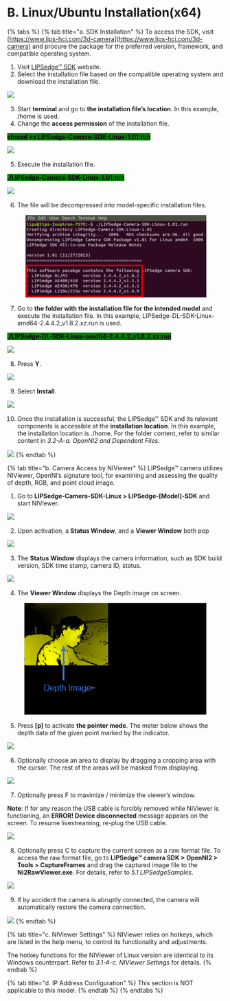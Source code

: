 # B. Linux/Ubuntu Installation(x64)

{% tabs %}
{% tab title="a. SDK Installation" %}
To access the SDK, visit [https://www.lips-hci.com/3d-camera](https://www.lips-hci.com/3d-camera) and procure the package for the preferred version, framework, and compatible operating system.

1. Visit [LIPSedge™ SDK](https://www.lips-hci.com/developer-documentation) website.
2. Select the installation file based on the compatible operating system and download the installation file.

![](<../../.gitbook/assets/global\_camera/LinuxUbuntu Installation/0 (3).png>)

3. Start **terminal** and go to **the installation file’s location**. In this example, /home is used.
4. Change the **access permission** of the installation file.

<mark style="background-color:green;">**chmod +x LIPSedge-Camera-SDK-Linux-1.01.run**</mark>

![](<../../.gitbook/assets/global\_camera/LinuxUbuntu Installation/1 (1).png>)

5. Execute the installation file.

<mark style="background-color:green;">**./LIPSedge-Camera-SDK-Linux-1.01.run**</mark>

![](<../../.gitbook/assets/global\_camera/LinuxUbuntu Installation/2 (1).png>)

6. The file will be decompressed into model-specific installation files.

<figure><img src="../../.gitbook/assets/global_camera/LinuxUbuntu Installation/image.png" alt=""><figcaption></figcaption></figure>

7. Go to **the folder with the installation file for the intended model** and execute the installation file. In this example, LIPSedge-DL-SDK-Linux-amd64-2.4.4.2\_v1.8.2.xz.run is used.

<mark style="background-color:green;">**./LIPSedge-DL-SDK-Linux-amd64-2.4.4.2\_v1.8.2.xz.run**</mark>

![](<../../.gitbook/assets/global\_camera/LinuxUbuntu Installation/4 (1).png>)

8. Press **Y**.

![](<../../.gitbook/assets/global\_camera/LinuxUbuntu Installation/5 (1).png>)

9. Select **Install**.

![](<../../.gitbook/assets/global\_camera/LinuxUbuntu Installation/6 (1).png>)

10. Once the installation is successful, the LIPSedge™ SDK and its relevant components is accessible at the **installation location**. In this example, the installation location is ./home. For the folder content, refer to similar content in _3.2-A-a. OpenNI2 and Dependent Files._

![](<../../.gitbook/assets/global\_camera/LinuxUbuntu Installation/7 (1).png>)
{% endtab %}

{% tab title="b. Camera Access by NIViewer" %}
LIPSedge™ camera utilizes NIViewer, OpenNI’s signature tool, for examining and assessing the quality of depth, RGB, and point cloud image.

1. Go to **LIPSedge-Camera-SDK-Linux > LIPSedge-\[Model]-SDK** and start NIViewer.

![](<../../.gitbook/assets/global\_camera/LinuxUbuntu Installation/8 (1).png>)

2. Upon activation, a **Status Window**, and a **Viewer Window** both pop

![](<../../.gitbook/assets/global\_camera/LinuxUbuntu Installation/9 (1).png>)

3. The **Status Window** displays the camera information, such as SDK build version, SDK time stamp, camera ID, status.

![](../../.gitbook/assets/global\_camera/LinuxUbuntu%20Installation/10%20\(1\).png)

4. The **Viewer Window** displays the Depth image on screen.

<figure><img src="../../.gitbook/assets/global_camera/LinuxUbuntu Installation/image (22).png" alt=""><figcaption></figcaption></figure>

5. Press **\[p]** to activate **the pointer mode**. The meter below shows the depth data of the given point marked by the indicator.

![](<../../.gitbook/assets/global\_camera/LinuxUbuntu Installation/12 (1).png>)

6. Optionally choose an area to display by dragging a cropping area with the cursor. The rest of the areas will be masked from displaying.

![](<../../.gitbook/assets/global\_camera/LinuxUbuntu Installation/13 (1).png>)

7. Optionally press F to maximize / minimize the viewer’s window.

**Note**: If for any reason the USB cable is forcibly removed while NiViewer is functioning, an **ERROR! Device disconnected** message appears on the screen. To resume livestreaming, re-plug the USB cable.

![](<../../.gitbook/assets/global\_camera/LinuxUbuntu Installation/14 (1) (1).png>)

8. Optionally press C to capture the current screen as a raw format file. To access the raw format file, go to **LIPSedge™ camera SDK > OpenNI2 > Tools > CaptureFrames** and drag the captured image file to the **Ni2RawViewer.exe**. For details, refer to _5.1 LIPSedgeSamples_.

![](<../../.gitbook/assets/global\_camera/LinuxUbuntu Installation/15 (1).png>)

9. If by accident the camera is abruptly connected, the camera will automatically restore the camera connection.

![](<../../.gitbook/assets/global\_camera/LinuxUbuntu Installation/16 (1).png>)
{% endtab %}

{% tab title="c. NIViewer Settings" %}
NIViewer relies on hotkeys, which are listed in the help menu, to control its functionality and adjustments.

The hotkey functions for the NIViewer of Linux version are identical to its Windows counterpart. Refer to _3.1-A-c. NIViewer Settings_ for details.
{% endtab %}

{% tab title="d. IP Address Configuration" %}
This section is NOT applicable to this model.
{% endtab %}
{% endtabs %}
